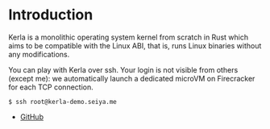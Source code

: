 # Introduction
Kerla is a monolithic operating system kernel from scratch in Rust which aims to be compatible with the Linux ABI, that is, runs Linux binaries without any modifications.

You can play with Kerla over ssh. Your login is not visible from others (except me): we automatically launch a dedicated microVM on Firecracker for each TCP connection.

```
$ ssh root@kerla-demo.seiya.me
```

- [GitHub](https://github.com/nuta/kerla)








